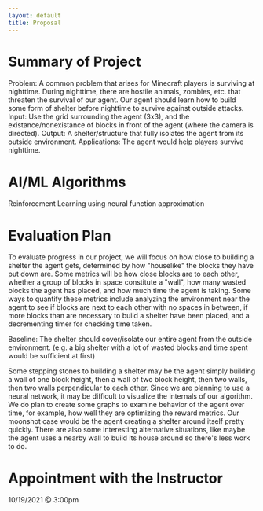 ```yaml
---
layout: default
title: Proposal
---
```


# Summary of Project
Problem: A common problem that arises for Minecraft players is surviving at nighttime. During nighttime, there are hostile animals, zombies, etc. that threaten the survival of our agent. Our agent should learn how to build some form of shelter before nighttime to survive against outside attacks.
Input: Use the grid surrounding the agent (3x3), and the existance/nonexistance of blocks in front of the agent (where the camera is directed).
Output: A shelter/structure that fully isolates the agent from its outside environment.
Applications: The agent would help players survive nighttime.

# AI/ML Algorithms
Reinforcement Learning using neural function approximation

# Evaluation Plan
To evaluate progress in our project, we will focus on how close to building a shelter the agent gets, determined by how "houselike" the blocks they have put down are. Some metrics will be how close blocks are to each other, whether a group of blocks in space constitute a "wall", how many wasted blocks the agent has placed, and how much time the agent is taking. Some ways to quantify these metrics include analyzing the environment near the agent to see if blocks are next to each other with no spaces in between, if more blocks than are necessary to build a shelter have been placed, and a decrementing timer for checking time taken.

Baseline: The shelter should cover/isolate our entire agent from the outside environment. (e.g. a big shelter with a lot of wasted blocks and time spent would be sufficient at first)

Some stepping stones to building a shelter may be the agent simply building a wall of one block height, then a wall of two block height, then two walls, then two walls perpendicular to each other. Since we are planning to use a neural network, it may be difficult to visualize the internals of our algorithm. We do plan to create some graphs to examine behavior of the agent over time, for example, how well they are optimizing the reward metrics. Our moonshot case would be the agent creating a shelter around itself pretty quickly. There are also some interesting alternative situations, like maybe the agent uses a nearby wall to build its house around so there's less work to do.

# Appointment with the Instructor
10/19/2021 @ 3:00pm
